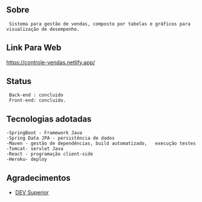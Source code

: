 ## Sobre
```
 Sistema para gestão de vendas, composto por tabelas e gráficos para visualização de desempenho.
```

## Link Para Web
https://controle-vendas.netlify.app/

## Status
```
 Back-end : concluido
 Front-end: concluido.
```
## Tecnologias adotadas
```
-SpringBoot - Framework Java
-Spring Data JPA - persistência de dados
-Maven - gestão de dependências, build automatizado,   execução testes
-Tomcat- servlet Java
-React - programação client-side
-Heroku- deploy 
```

## Agradecimentos
- [DEV Superior](@devsuperior.ig)


